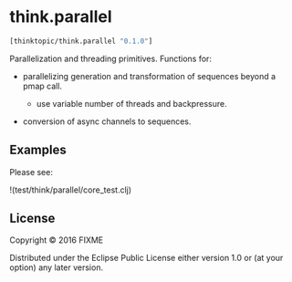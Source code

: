 # think.parallel


```clojure
[thinktopic/think.parallel "0.1.0"]
```

Parallelization and threading primitives.  Functions for:


* parallelizing generation and transformation of sequences beyond a pmap call.
  * use variable number of threads and backpressure.


* conversion of async channels to sequences.


## Examples

Please see:

!(test/think/parallel/core_test.clj)



## License

Copyright © 2016 FIXME

Distributed under the Eclipse Public License either version 1.0 or (at
your option) any later version.
